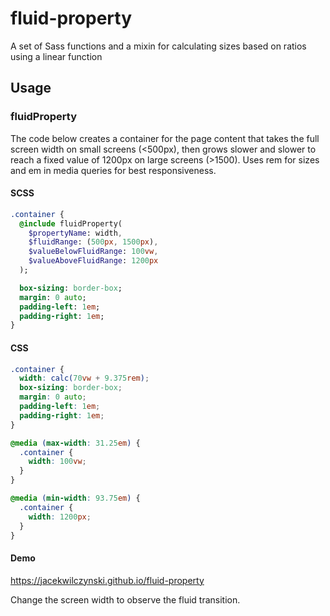 # fluid-property
A set of Sass functions and a mixin for calculating sizes based on ratios using a linear function

## Usage

### fluidProperty
The code below creates a container for the page content that takes the full screen width on small screens (<500px), then grows slower and slower to reach a fixed value of 1200px on large screens (>1500). Uses rem for sizes and em in media queries for best responsiveness.

#### SCSS
```sass
.container {
  @include fluidProperty(
    $propertyName: width,
    $fluidRange: (500px, 1500px),
    $valueBelowFluidRange: 100vw,
    $valueAboveFluidRange: 1200px
  );

  box-sizing: border-box;
  margin: 0 auto;
  padding-left: 1em;
  padding-right: 1em;
}
```

#### CSS
```css
.container {
  width: calc(70vw + 9.375rem);
  box-sizing: border-box;
  margin: 0 auto;
  padding-left: 1em;
  padding-right: 1em;
}

@media (max-width: 31.25em) {
  .container {
    width: 100vw;
  }
}

@media (min-width: 93.75em) {
  .container {
    width: 1200px;
  }
}
```

#### Demo
https://jacekwilczynski.github.io/fluid-property

Change the screen width to observe the fluid transition.
